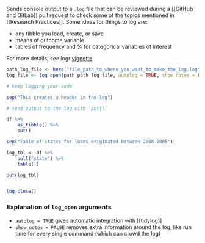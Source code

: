 Sends console output to a `.log` file that can be reviewed during a [[GitHub and GitLab]] pull request to check some of the topics mentioned in [[Research Practices]]. Some ideas for things to log are:
- any tibble you load, create, or save
- means of outcome variable
- tables of frequency and % for categorical variables of interest

For more details, see logr [vignette](https://cran.r-project.org/web/packages/logr/vignettes/logr.html)

```r
path_log_file <- here("file_path_to_where_you_want_to_make_the_log.log"))
log_file <- log_open(path_path_log_file, autolog = TRUE, show_notes = FALSE)

# keep logging your code 

sep("This creates a header in the log")

# send output to the log with `put()`

df %>%
	as_tibble() %>%
	put()

sep("Table of states for loans originated between 2000-2005")

log_tbl <- df %>%
	pull("state") %>%
	table(.)

put(log_tbl)


log_close()


```

### Explanation of `log_open` arguments

- `autolog = TRUE` gives automatic integration with [[tidylog]]
- `show_notes = FALSE` removes extra information around the log, like run time for every single command (which can crowd the log)